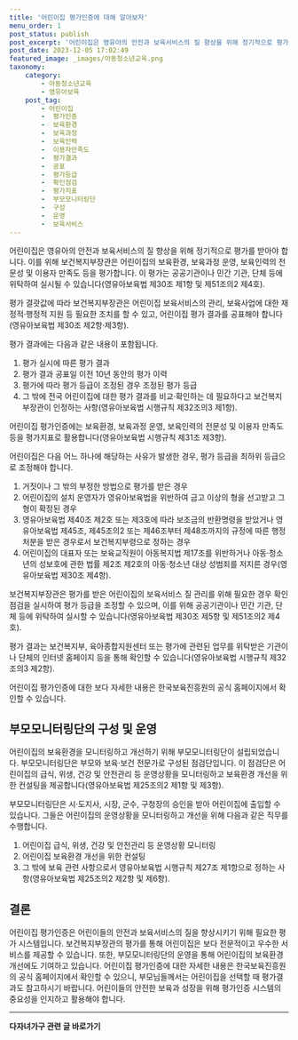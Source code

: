 ```yaml
---
title: '어린이집 평가인증에 대해 알아보자'
menu_order: 1
post_status: publish
post_excerpt: '어린이집은 영유아의 안전과 보육서비스의 질 향상을 위해 정기적으로 평가를 받아야 합니다. 이를 위해 보건복지부장관은 어린이집의 보육환경, 보육과정 운영, 보육인력의 전문성 및 이용자 만족도 등을 평가합니다. 이 평가는 공공기관이나 민간 기관, 단체 등에 위탁하여 실시될 수 있습니다 영유아보육법 제30조 제1항 및 제51조의2 제4호 .'
post_date: 2023-12-05 17:02:49
featured_image: _images/아동청소년교육.png
taxonomy:
    category:
        - 아동청소년교육
        - 영유아보육
    post_tag:
        - 어린이집
        -  평가인증
        -  보육환경
        -  보육과정
        -  보육인력
        -  이용자만족도
        -  평가결과
        -  공표
        -  평가등급
        -  확인점검
        -  평가지표
        -  부모모니터링단
        -  구성
        -  운영
        -  보육서비스
---
```



어린이집은 영유아의 안전과 보육서비스의 질 향상을 위해 정기적으로 평가를 받아야 합니다. 이를 위해 보건복지부장관은 어린이집의 보육환경, 보육과정 운영, 보육인력의 전문성 및 이용자 만족도 등을 평가합니다. 이 평가는 공공기관이나 민간 기관, 단체 등에 위탁하여 실시될 수 있습니다(영유아보육법 제30조 제1항 및 제51조의2 제4호).

평가 결괏값에 따라 보건복지부장관은 어린이집 보육서비스의 관리, 보육사업에 대한 재정적·행정적 지원 등 필요한 조치를 할 수 있고, 어린이집 평가 결과를 공표해야 합니다(영유아보육법 제30조 제2항·제3항).

평가 결과에는 다음과 같은 내용이 포함됩니다.
1. 평가 실시에 따른 평가 결과
2. 평가 결과 공표일 이전 10년 동안의 평가 이력
3. 평가에 따라 평가 등급이 조정된 경우 조정된 평가 등급
4. 그 밖에 전국 어린이집에 대한 평가 결과를 비교·확인하는 데 필요하다고 보건복지부장관이 인정하는 사항(영유아보육법 시행규칙 제32조의3 제1항).

어린이집 평가인증에는 보육환경, 보육과정 운영, 보육인력의 전문성 및 이용자 만족도 등을 평가지표로 활용합니다(영유아보육법 시행규칙 제31조 제3항).

어린이집은 다음 어느 하나에 해당하는 사유가 발생한 경우, 평가 등급을 최하위 등급으로 조정해야 합니다.
1. 거짓이나 그 밖의 부정한 방법으로 평가를 받은 경우
2. 어린이집의 설치 운영자가 영유아보육법을 위반하여 금고 이상의 형을 선고받고 그 형이 확정된 경우
3. 영유아보육법 제40조 제2호 또는 제3호에 따라 보조금의 반환명령을 받았거나 영유아보육법 제45조, 제45조의2 또는 제46조부터 제48조까지의 규정에 따른 행정처분을 받은 경우로서 보건복지부령으로 정하는 경우
4. 어린이집의 대표자 또는 보육교직원이 아동복지법 제17조를 위반하거나 아동·청소년의 성보호에 관한 법률 제2조 제2호의 아동·청소년 대상 성범죄를 저지른 경우(영유아보육법 제30조 제4항).

보건복지부장관은 평가를 받은 어린이집의 보육서비스 질 관리를 위해 필요한 경우 확인점검을 실시하여 평가 등급을 조정할 수 있으며, 이를 위해 공공기관이나 민간 기관, 단체 등에 위탁하여 실시할 수 있습니다(영유아보육법 제30조 제5항 및 제51조의2 제4호).

평가 결과는 보건복지부, 육아종합지원센터 또는 평가에 관련된 업무를 위탁받은 기관이나 단체의 인터넷 홈페이지 등을 통해 확인할 수 있습니다(영유아보육법 시행규칙 제32조의3 제2항).

어린이집 평가인증에 대한 보다 자세한 내용은 한국보육진흥원의 공식 홈페이지에서 확인할 수 있습니다.

## 부모모니터링단의 구성 및 운영

어린이집의 보육환경을 모니터링하고 개선하기 위해 부모모니터링단이 설립되었습니다. 부모모니터링단은 부모와 보육·보건 전문가로 구성된 점검단입니다. 이 점검단은 어린이집의 급식, 위생, 건강 및 안전관리 등 운영상황을 모니터링하고 보육환경 개선을 위한 컨설팅을 제공합니다(영유아보육법 제25조의2 제1항 및 제3항).

부모모니터링단은 시·도지사, 시장, 군수, 구청장의 승인을 받아 어린이집에 출입할 수 있습니다. 그들은 어린이집의 운영상황을 모니터링하고 개선을 위해 다음과 같은 직무를 수행합니다.

1. 어린이집 급식, 위생, 건강 및 안전관리 등 운영상황 모니터링
2. 어린이집 보육환경 개선을 위한 컨설팅
3. 그 밖에 보육 관련 사항으로서 영유아보육법 시행규칙 제27조 제1항으로 정하는 사항(영유아보육법 제25조의2 제2항 및 제6항).

## 결론

어린이집 평가인증은 어린이들의 안전과 보육서비스의 질을 향상시키기 위해 필요한 평가 시스템입니다. 보건복지부장관의 평가를 통해 어린이집은 보다 전문적이고 우수한 서비스를 제공할 수 있습니다. 또한, 부모모니터링단의 운영을 통해 어린이집의 보육환경 개선에도 기여하고 있습니다. 어린이집 평가인증에 대한 자세한 내용은 한국보육진흥원의 공식 홈페이지에서 확인할 수 있으니, 부모님들께서는 어린이집을 선택할 때 평가결과도 참고하시기 바랍니다. 어린이들의 안전한 보육과 성장을 위해 평가인증 시스템의 중요성을 인지하고 활용해야 합니다.
<!-- wp:separator -->
<hr class="wp-block-separator has-alpha-channel-opacity"/>
<!-- /wp:separator -->

<!-- wp:group {"backgroundColor":"base","layout":{"type":"constrained"}} -->
<div class="wp-block-group has-base-background-color has-background"><!-- wp:paragraph {"align":"center","fontSize":"medium"} -->
<p class="has-text-align-center has-large-font-size"><strong>다자녀가구 관련 글 바로가기</strong></p>
<!-- /wp:paragraph -->


<!-- wp:latest-posts
{"categories":[{"id":22700,"count":19,"description":"","link":"https://uknowlaw.com/category/%eb%8b%a4%ec%9e%90%eb%85%80%ea%b0%80%ea%b5%ac/","name":"다자녀가구","slug":"다자녀가구","taxonomy":"category","parent":0,"meta":[],"_links":{"self":[{"href":"https://uknowlaw.com/wp-json/wp/v2/categories/22700"}],"collection":[{"href":"https://uknowlaw.com/wp-json/wp/v2/categories"}],"about":[{"href":"https://uknowlaw.com/wp-json/wp/v2/taxonomies/category"}],"wp:post_type":[{"href":"https://uknowlaw.com/wp-json/wp/v2/posts?categories=22700"}],"curies":[{"name":"wp","href":"https://api.w.org/{rel}","templated":true}]}}],"postsToShow":100,"excerptLength":28,"postLayout":"grid","columns":2,"featuredImageAlign":"left","featuredImageSizeSlug":"large","fontSize":"small"} /--></div>
<!-- /wp:group -->